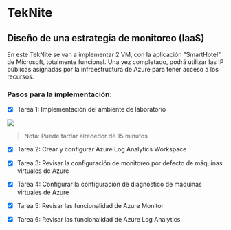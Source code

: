 # TekNite
## Diseño de una estrategia de monitoreo (IaaS)

En este TekNite se van a implementar 2 VM, con la aplicación "SmartHotel" de Microsoft, totalmente funcional. Una vez completado, podrá utilizar las IP públicas asignadas por la infraestructura de Azure para tener acceso a los recursos. 

### Pasos para la implementación:
- [x] Tarea 1: Implementación del ambiente de laboratorio
<a href="https://portal.azure.com/#create/Microsoft.Template/uri/https%3A%2F%2Fraw.githubusercontent.com%2Fcrisrc012%2FTekNite%2Fmain%2FARM%2FSmartHotel%2FSmartHotel.json" target="_blank">
    <img src="http://azuredeploy.net/deploybutton.png"/></a>

> Nota: Puede tardar alrededor de 15 minutos
- [x] Tarea 2: Crear y configurar Azure Log Analytics Workspace
- [x] Tarea 3: Revisar la configuración de monitoreo por defecto de máquinas virtuales de Azure
- [x] Tarea 4: Configurar la configuración de diagnóstico de máquinas virtuales de Azure
- [x] Tarea 5: Revisar las funcionalidad de Azure Monitor
- [x] Tarea 6: Revisar las funcionalidad de Azure Log Analytics





